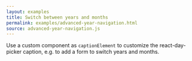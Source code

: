 ```yaml
---
layout: examples
title: Switch between years and months
permalink: examples/advanced-year-navigation.html
source: advanced-year-navigation.js
---
```


Use a custom component as `captionElement` to customize the react-day-picker caption, e.g. to add a form to switch years and months.